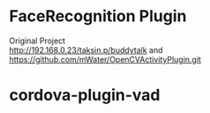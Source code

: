 FaceRecognition Plugin
====================
Original Project  
http://192.168.0.23/taksin.p/buddytalk and https://github.com/mWater/OpenCVActivityPlugin.git
# cordova-plugin-vad
